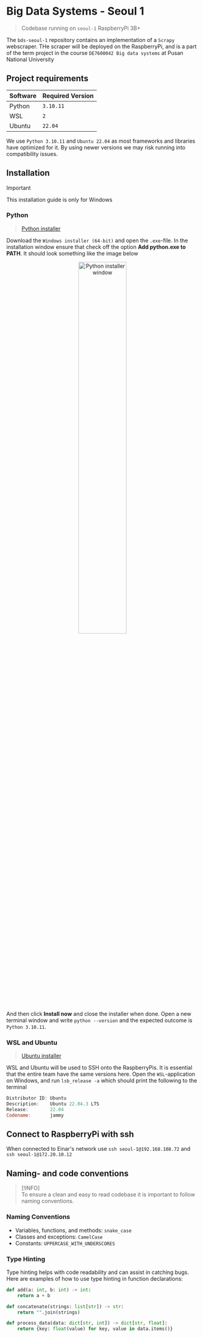 # Big Data Systems - Seoul 1

> Codebase running on `seoul-1` RaspberryPi 3B+

The `bds-seoul-1` repository contains an implementation of a `Scrapy` webscraper. THe scraper will be deployed on the
RaspberryPi, and is a part of the term project in the course `DE7600042 Big data systems` at Pusan National University

## Project requirements

| Software | Required Version |
|----------|------------------|
| Python   | `3.10.11`        |
| WSL      | `2`              |
| Ubuntu   | `22.04`          |

We use `Python 3.10.11` and `Ubuntu 22.04` as most frameworks and libraries have optimized for it. By using newer
versions we may risk running into compatibility issues.

## Installation

> [!IMPORTANT]  
> This installation guide is only for Windows

### Python

> [Python installer](https://www.python.org/downloads/release/python-31011/)

Download the `Windows installer (64-bit)` and open the `.exe`-file. In the installation window ensure that check off the
option **Add python.exe to PATH**. It should look something like the image below

<div align="center">
  <img src="https://github.com/user-attachments/assets/ca85b102-c5ad-4716-a108-f79f1d065492" alt="Python installer window" width="50%">
</div>

And then click **Install now** and close the installer when done. Open a new terminal window and
write `python --version` and the expected outcome is `Python 3.10.11`.

### WSL and Ubuntu

> [Ubuntu installer](https://apps.microsoft.com/detail/9PDXGNCFSCZV?hl=neutral&gl=NO&ocid=pdpshare)

WSL and Ubuntu will be used to SSH onto the RaspberryPis. It is essential that the entire team have the same versions
here. Open the `WSL`-application on Windows, and run `lsb_release -a` which should print the following to the terminal

```powershell
Distributor ID: Ubuntu
Description:    Ubuntu 22.04.3 LTS
Release:        22.04
Codename:       jammy
```

## Connect to RaspberryPi with ssh

When connected to Einar's network use `ssh seoul-1@192.168.108.72` and `ssh seoul-1@172.20.10.12`

## Naming- and code conventions

> [!INFO]  
> To ensure a clean and easy to read codebase it is important to follow naming conventions.

### Naming Conventions

- Variables, functions, and methods: `snake_case`
- Classes and exceptions: `CamelCase`
- Constants: `UPPERCASE_WITH_UNDERSCORES`

### Type Hinting

Type hinting helps with code readability and can assist in catching bugs. Here are examples of how to use type hinting
in function declarations:

```python
def add(a: int, b: int) -> int:
    return a + b

def concatenate(strings: list[str]) -> str:
    return "".join(strings)

def process_data(data: dict[str, int]) -> dict[str, float]:
    return {key: float(value) for key, value in data.items()}

